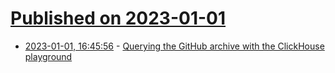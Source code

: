 # [Published on 2023-01-01](index.md)

* [2023-01-01, 16:45:56](https://news.ycombinator.com/item?id=34207883) - [Querying the GitHub archive with the ClickHouse playground](https://til.simonwillison.net/clickhouse/github-explorer)

